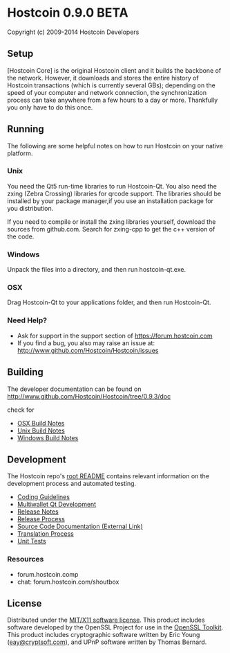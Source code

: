 Hostcoin 0.9.0 BETA
=====================

Copyright (c) 2009-2014 Hostcoin Developers


Setup
---------------------
[Hostcoin Core] is the original Hostcoin client and it builds the backbone of the network. However, it downloads and stores the entire history of Hostcoin transactions (which is currently several GBs); depending on the speed of your computer and network connection, the synchronization process can take anywhere from a few hours to a day or more. Thankfully you only have to do this once. 

Running
---------------------
The following are some helpful notes on how to run Hostcoin on your native platform. 

### Unix

You need the Qt5 run-time libraries to run Hostcoin-Qt.
You also need the zxing (Zebra Crossing) libraries for qrcode support.
The libraries should be installed by your package manager,if you use an installation package for you distribution.

If you need to compile or install the zxing libraries yourself, download the sources from github.com.
Search for zxing-cpp to get the c++ version of the code.





### Windows

Unpack the files into a directory, and then run hostcoin-qt.exe.

### OSX

Drag Hostcoin-Qt to your applications folder, and then run Hostcoin-Qt.

### Need Help?

* Ask for support in the support section of https://forum.hostcoin.com
* If you find a bug, you also may raise an issue at: http://www.github.com/Hostcoin/Hostcoin/issues

Building
---------------------
The developer documentation can be found on http://www.github.com/Hostcoin/Hostcoin/tree/0.9.3/doc 

check for 

- [OSX Build Notes](build-osx.md)
- [Unix Build Notes](build-unix.md)
- [Windows Build Notes](build-msw.md)

Development
---------------------
The Hostcoin repo's [root README](https://github.com/Hostcoin/Hostcoin/tree/0.9.3/README.md) contains relevant information on the development process and automated testing.

- [Coding Guidelines](coding.md)
- [Multiwallet Qt Development](multiwallet-qt.md)
- [Release Notes](release-notes.md)
- [Release Process](release-process.md)
- [Source Code Documentation (External Link)](https://dev.visucore.com/hostcoin/doxygen/)
- [Translation Process](translation_process.md)
- [Unit Tests](unit-tests.md)

### Resources
- forum.hostcoin.comp
- chat: forum.hostcoin.com/shoutbox


License
---------------------
Distributed under the [MIT/X11 software license](http://www.opensource.org/licenses/mit-license.php).
This product includes software developed by the OpenSSL Project for use in the [OpenSSL Toolkit](http://www.openssl.org/). This product includes
cryptographic software written by Eric Young ([eay@cryptsoft.com](mailto:eay@cryptsoft.com)), and UPnP software written by Thomas Bernard.

